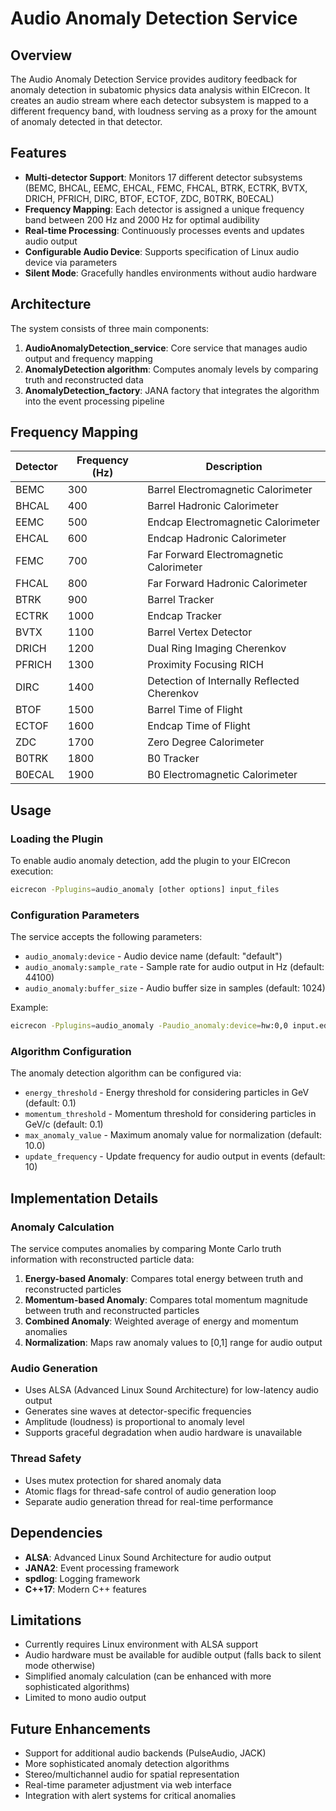 # Audio Anomaly Detection Service

## Overview

The Audio Anomaly Detection Service provides auditory feedback for anomaly detection in subatomic physics data analysis within EICrecon. It creates an audio stream where each detector subsystem is mapped to a different frequency band, with loudness serving as a proxy for the amount of anomaly detected in that detector.

## Features

- **Multi-detector Support**: Monitors 17 different detector subsystems (BEMC, BHCAL, EEMC, EHCAL, FEMC, FHCAL, BTRK, ECTRK, BVTX, DRICH, PFRICH, DIRC, BTOF, ECTOF, ZDC, B0TRK, B0ECAL)
- **Frequency Mapping**: Each detector is assigned a unique frequency band between 200 Hz and 2000 Hz for optimal audibility
- **Real-time Processing**: Continuously processes events and updates audio output
- **Configurable Audio Device**: Supports specification of Linux audio device via parameters
- **Silent Mode**: Gracefully handles environments without audio hardware

## Architecture

The system consists of three main components:

1. **AudioAnomalyDetection_service**: Core service that manages audio output and frequency mapping
2. **AnomalyDetection algorithm**: Computes anomaly levels by comparing truth and reconstructed data
3. **AnomalyDetection_factory**: JANA factory that integrates the algorithm into the event processing pipeline

## Frequency Mapping

| Detector | Frequency (Hz) | Description |
|----------|----------------|-------------|
| BEMC     | 300           | Barrel Electromagnetic Calorimeter |
| BHCAL    | 400           | Barrel Hadronic Calorimeter |
| EEMC     | 500           | Endcap Electromagnetic Calorimeter |
| EHCAL    | 600           | Endcap Hadronic Calorimeter |
| FEMC     | 700           | Far Forward Electromagnetic Calorimeter |
| FHCAL    | 800           | Far Forward Hadronic Calorimeter |
| BTRK     | 900           | Barrel Tracker |
| ECTRK    | 1000          | Endcap Tracker |
| BVTX     | 1100          | Barrel Vertex Detector |
| DRICH    | 1200          | Dual Ring Imaging Cherenkov |
| PFRICH   | 1300          | Proximity Focusing RICH |
| DIRC     | 1400          | Detection of Internally Reflected Cherenkov |
| BTOF     | 1500          | Barrel Time of Flight |
| ECTOF    | 1600          | Endcap Time of Flight |
| ZDC      | 1700          | Zero Degree Calorimeter |
| B0TRK    | 1800          | B0 Tracker |
| B0ECAL   | 1900          | B0 Electromagnetic Calorimeter |

## Usage

### Loading the Plugin

To enable audio anomaly detection, add the plugin to your EICrecon execution:

```bash
eicrecon -Pplugins=audio_anomaly [other options] input_files
```

### Configuration Parameters

The service accepts the following parameters:

- `audio_anomaly:device` - Audio device name (default: "default")
- `audio_anomaly:sample_rate` - Sample rate for audio output in Hz (default: 44100)
- `audio_anomaly:buffer_size` - Audio buffer size in samples (default: 1024)

Example:
```bash
eicrecon -Pplugins=audio_anomaly -Paudio_anomaly:device=hw:0,0 input.edm4hep.root
```

### Algorithm Configuration

The anomaly detection algorithm can be configured via:

- `energy_threshold` - Energy threshold for considering particles in GeV (default: 0.1)
- `momentum_threshold` - Momentum threshold for considering particles in GeV/c (default: 0.1)
- `max_anomaly_value` - Maximum anomaly value for normalization (default: 10.0)
- `update_frequency` - Update frequency for audio output in events (default: 10)

## Implementation Details

### Anomaly Calculation

The service computes anomalies by comparing Monte Carlo truth information with reconstructed particle data:

1. **Energy-based Anomaly**: Compares total energy between truth and reconstructed particles
2. **Momentum-based Anomaly**: Compares total momentum magnitude between truth and reconstructed particles
3. **Combined Anomaly**: Weighted average of energy and momentum anomalies
4. **Normalization**: Maps raw anomaly values to [0,1] range for audio output

### Audio Generation

- Uses ALSA (Advanced Linux Sound Architecture) for low-latency audio output
- Generates sine waves at detector-specific frequencies
- Amplitude (loudness) is proportional to anomaly level
- Supports graceful degradation when audio hardware is unavailable

### Thread Safety

- Uses mutex protection for shared anomaly data
- Atomic flags for thread-safe control of audio generation loop
- Separate audio generation thread for real-time performance

## Dependencies

- **ALSA**: Advanced Linux Sound Architecture for audio output
- **JANA2**: Event processing framework
- **spdlog**: Logging framework
- **C++17**: Modern C++ features

## Limitations

- Currently requires Linux environment with ALSA support
- Audio hardware must be available for audible output (falls back to silent mode otherwise)
- Simplified anomaly calculation (can be enhanced with more sophisticated algorithms)
- Limited to mono audio output

## Future Enhancements

- Support for additional audio backends (PulseAudio, JACK)
- More sophisticated anomaly detection algorithms
- Stereo/multichannel audio for spatial representation
- Real-time parameter adjustment via web interface
- Integration with alert systems for critical anomalies